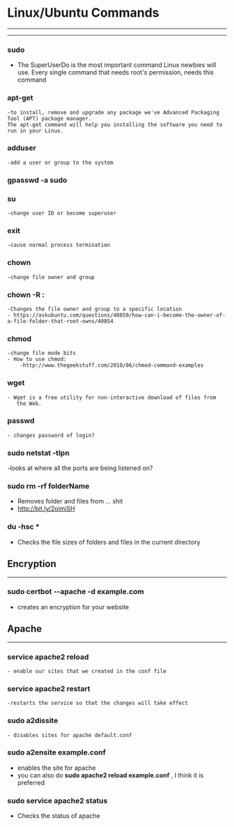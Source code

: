 # Linux/Ubuntu Commands
---------------------------
---------------------------


### sudo
- The SuperUserDo is the most important command Linux newbies will use.
Every single command that needs root's permission, needs this command

### apt-get
	-to install, remove and upgrade any package we've Advanced Packaging Tool (APT) package manager.
	The apt-get command will help you installing the software you need to run in your Linux.

### adduser <insert name>
	-add a user or group to the system

### gpasswd -a <insert user name> sudo

### su <insert user name>
	-change user ID or become superuser

### exit
	-cause normal process termination


### chown
	-change file owner and group

### chown -R <insert name>:<insert group>  <insert location>
	-Changes the file owner and group to a specific location
	- https://askubuntu.com/questions/40850/how-can-i-become-the-owner-of-a-file-folder-that-root-owns/40854

### chmod
	-change file mode bits
	- How to use chmod:
		-http://www.thegeekstuff.com/2010/06/chmod-command-examples

### wget
	- Wget is a free utility for non-interactive download of files from
       the Web.

### passwd
	- changes password of login?




### sudo netstat -tlpn
-looks at where all the ports are being listened on?


### sudo rm -rf folderName
- Removes folder and files from ... shit
- http://bit.ly/2oimiSH   

### du -hsc *
- Checks the file sizes of folders and files in the current directory

## Encryption
---------------------------------
### sudo certbot --apache -d example.com
- creates an encryption for your website


## Apache
---------------------------------

### service apache2 reload
	- enable our sites that we created in the conf file

### service apache2 restart
	-restarts the service so that the changes will take effect

### sudo a2dissite <insert conf file>
	- disables sites for apache default.conf

### sudo a2ensite example.conf
- enables the site for apache
- you can also do **sudo apache2 reload example.conf** ,
I think it is preferred

### sudo service apache2 status
- Checks the status of apache
